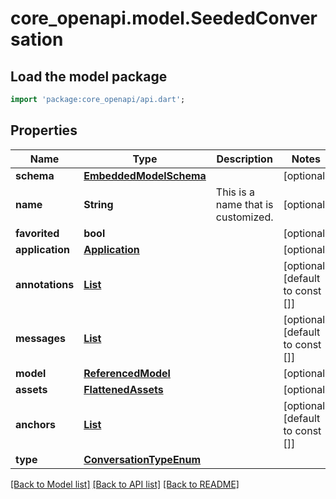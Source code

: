 # core_openapi.model.SeededConversation

## Load the model package
```dart
import 'package:core_openapi/api.dart';
```

## Properties
Name | Type | Description | Notes
------------ | ------------- | ------------- | -------------
**schema** | [**EmbeddedModelSchema**](EmbeddedModelSchema.md) |  | [optional] 
**name** | **String** | This is a name that is customized. | [optional] 
**favorited** | **bool** |  | [optional] 
**application** | [**Application**](Application.md) |  | [optional] 
**annotations** | [**List<SeededAnnotation>**](SeededAnnotation.md) |  | [optional] [default to const []]
**messages** | [**List<SeededConversationMessage>**](SeededConversationMessage.md) |  | [optional] [default to const []]
**model** | [**ReferencedModel**](ReferencedModel.md) |  | [optional] 
**assets** | [**FlattenedAssets**](FlattenedAssets.md) |  | [optional] 
**anchors** | [**List<SeededAnchor>**](SeededAnchor.md) |  | [optional] [default to const []]
**type** | [**ConversationTypeEnum**](ConversationTypeEnum.md) |  | 

[[Back to Model list]](../README.md#documentation-for-models) [[Back to API list]](../README.md#documentation-for-api-endpoints) [[Back to README]](../README.md)


